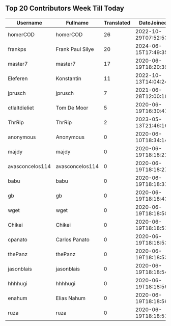 ## Top 20 Contributors Week Till Today ##
|Username|Fullname|Translated|DateJoined|Language|
|--------|--------|----------|----------|-------|
|homerCOD|homerCOD|26|2022-10-29T07:52:53.|sr|
|frankps|Frank Paul Silye|20|2024-06-15T17:49:35.|nb_NO|
|master7|master7|17|2020-06-19T18:20:39.|pl|
|Eleferen|Konstantin|11|2022-10-13T14:04:24Z|ru|
|jprusch|jprusch|7|2021-06-28T12:00:18.|de|
|ctlaltdieliet|Tom De Moor|5|2020-06-19T16:30:47Z|nl|
|ThrRip|ThrRip|2|2023-05-13T21:46:16.|zh_Hans|
|anonymous|Anonymous|0|2020-06-10T18:34:14.||
|majdy|majdy|0|2020-06-19T18:18:21.||
|avasconcelos114|avasconcelos114|0|2020-06-19T18:18:27Z||
|babu|babu|0|2020-06-19T18:18:37.||
|gb|gb|0|2020-06-19T18:18:43.||
|wget|wget|0|2020-06-19T18:18:50Z|ro|
|Chikei|Chikei|0|2020-06-19T18:18:51Z|zh_Hant|
|cpanato|Carlos Panato|0|2020-06-19T18:18:53Z||
|thePanz|thePanz|0|2020-06-19T18:18:53Z||
|jasonblais|jasonblais|0|2020-06-19T18:18:54Z||
|hhhhugi|hhhhugi|0|2020-06-19T18:18:56.||
|enahum|Elias  Nahum|0|2020-06-19T18:18:56Z|es|
|ruza|ruza|0|2020-06-19T18:18:57.||
